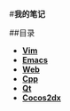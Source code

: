#**我的笔记**

##目录
- [**Vim**](./Vim/Catalogue.md)
- [**Emacs**](./Emacs/Catalogue.md)
- [**Web**](./Web/Catalogue.md)
- [**Cpp**](./Cpp/Catalogue.md)
- [**Qt**](./Qt/Catalogue.md)
- [**Cocos2dx**](./Cocos2dx/Catalogue.md)
